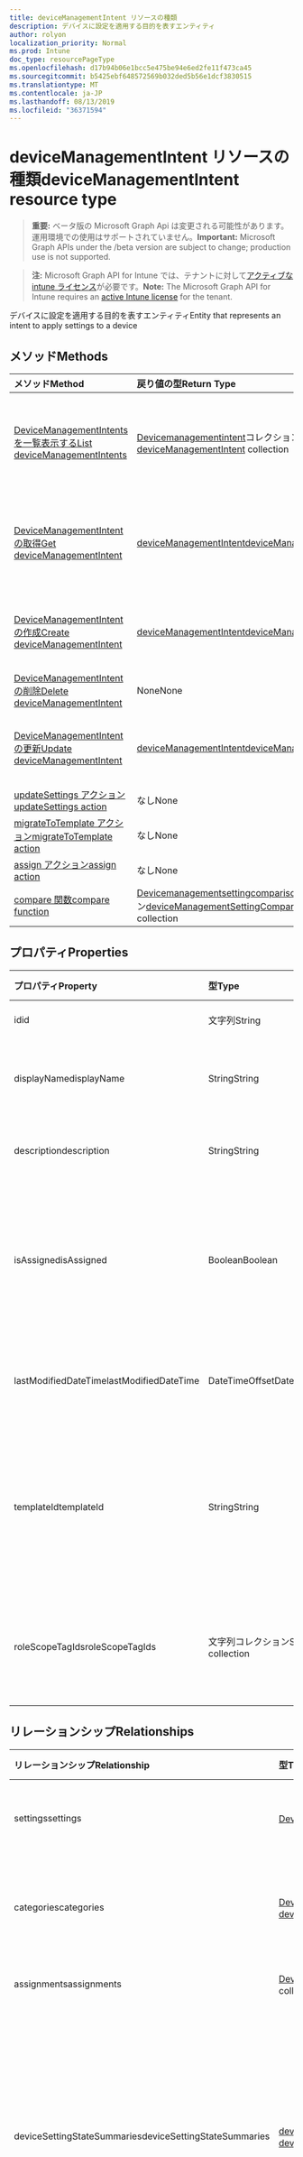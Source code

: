 ```yaml
---
title: deviceManagementIntent リソースの種類
description: デバイスに設定を適用する目的を表すエンティティ
author: rolyon
localization_priority: Normal
ms.prod: Intune
doc_type: resourcePageType
ms.openlocfilehash: d17b94b06e1bcc5e475be94e6ed2fe11f473ca45
ms.sourcegitcommit: b5425ebf648572569b032ded5b56e1dcf3830515
ms.translationtype: MT
ms.contentlocale: ja-JP
ms.lasthandoff: 08/13/2019
ms.locfileid: "36371594"
---
```

# <a name="devicemanagementintent-resource-type"></a><span data-ttu-id="29adc-103">deviceManagementIntent リソースの種類</span><span class="sxs-lookup"><span data-stu-id="29adc-103">deviceManagementIntent resource type</span></span>

> <span data-ttu-id="29adc-104">**重要:** ベータ版の Microsoft Graph Api は変更される可能性があります。運用環境での使用はサポートされていません。</span><span class="sxs-lookup"><span data-stu-id="29adc-104">**Important:** Microsoft Graph APIs under the /beta version are subject to change; production use is not supported.</span></span>

> <span data-ttu-id="29adc-105">**注:** Microsoft Graph API for Intune では、テナントに対して[アクティブな intune ライセンス](https://go.microsoft.com/fwlink/?linkid=839381)が必要です。</span><span class="sxs-lookup"><span data-stu-id="29adc-105">**Note:** The Microsoft Graph API for Intune requires an [active Intune license](https://go.microsoft.com/fwlink/?linkid=839381) for the tenant.</span></span>

<span data-ttu-id="29adc-106">デバイスに設定を適用する目的を表すエンティティ</span><span class="sxs-lookup"><span data-stu-id="29adc-106">Entity that represents an intent to apply settings to a device</span></span>

## <a name="methods"></a><span data-ttu-id="29adc-107">メソッド</span><span class="sxs-lookup"><span data-stu-id="29adc-107">Methods</span></span>
|<span data-ttu-id="29adc-108">メソッド</span><span class="sxs-lookup"><span data-stu-id="29adc-108">Method</span></span>|<span data-ttu-id="29adc-109">戻り値の型</span><span class="sxs-lookup"><span data-stu-id="29adc-109">Return Type</span></span>|<span data-ttu-id="29adc-110">説明</span><span class="sxs-lookup"><span data-stu-id="29adc-110">Description</span></span>|
|:---|:---|:---|
|[<span data-ttu-id="29adc-111">DeviceManagementIntents を一覧表示する</span><span class="sxs-lookup"><span data-stu-id="29adc-111">List deviceManagementIntents</span></span>](../api/intune-deviceintent-devicemanagementintent-list.md)|<span data-ttu-id="29adc-112">[Devicemanagementintent](../resources/intune-deviceintent-devicemanagementintent.md)コレクション</span><span class="sxs-lookup"><span data-stu-id="29adc-112">[deviceManagementIntent](../resources/intune-deviceintent-devicemanagementintent.md) collection</span></span>|<span data-ttu-id="29adc-113">[Devicemanagementintent](../resources/intune-deviceintent-devicemanagementintent.md)オブジェクトのプロパティとリレーションシップをリストします。</span><span class="sxs-lookup"><span data-stu-id="29adc-113">List properties and relationships of the [deviceManagementIntent](../resources/intune-deviceintent-devicemanagementintent.md) objects.</span></span>|
|[<span data-ttu-id="29adc-114">DeviceManagementIntent の取得</span><span class="sxs-lookup"><span data-stu-id="29adc-114">Get deviceManagementIntent</span></span>](../api/intune-deviceintent-devicemanagementintent-get.md)|[<span data-ttu-id="29adc-115">deviceManagementIntent</span><span class="sxs-lookup"><span data-stu-id="29adc-115">deviceManagementIntent</span></span>](../resources/intune-deviceintent-devicemanagementintent.md)|<span data-ttu-id="29adc-116">[Devicemanagementintent](../resources/intune-deviceintent-devicemanagementintent.md)オブジェクトのプロパティとリレーションシップを読み取ります。</span><span class="sxs-lookup"><span data-stu-id="29adc-116">Read properties and relationships of the [deviceManagementIntent](../resources/intune-deviceintent-devicemanagementintent.md) object.</span></span>|
|[<span data-ttu-id="29adc-117">DeviceManagementIntent の作成</span><span class="sxs-lookup"><span data-stu-id="29adc-117">Create deviceManagementIntent</span></span>](../api/intune-deviceintent-devicemanagementintent-create.md)|[<span data-ttu-id="29adc-118">deviceManagementIntent</span><span class="sxs-lookup"><span data-stu-id="29adc-118">deviceManagementIntent</span></span>](../resources/intune-deviceintent-devicemanagementintent.md)|<span data-ttu-id="29adc-119">新しい[Devicemanagementintent](../resources/intune-deviceintent-devicemanagementintent.md)オブジェクトを作成します。</span><span class="sxs-lookup"><span data-stu-id="29adc-119">Create a new [deviceManagementIntent](../resources/intune-deviceintent-devicemanagementintent.md) object.</span></span>|
|[<span data-ttu-id="29adc-120">DeviceManagementIntent の削除</span><span class="sxs-lookup"><span data-stu-id="29adc-120">Delete deviceManagementIntent</span></span>](../api/intune-deviceintent-devicemanagementintent-delete.md)|<span data-ttu-id="29adc-121">None</span><span class="sxs-lookup"><span data-stu-id="29adc-121">None</span></span>|<span data-ttu-id="29adc-122">[Devicemanagementintent](../resources/intune-deviceintent-devicemanagementintent.md)を削除します。</span><span class="sxs-lookup"><span data-stu-id="29adc-122">Deletes a [deviceManagementIntent](../resources/intune-deviceintent-devicemanagementintent.md).</span></span>|
|[<span data-ttu-id="29adc-123">DeviceManagementIntent の更新</span><span class="sxs-lookup"><span data-stu-id="29adc-123">Update deviceManagementIntent</span></span>](../api/intune-deviceintent-devicemanagementintent-update.md)|[<span data-ttu-id="29adc-124">deviceManagementIntent</span><span class="sxs-lookup"><span data-stu-id="29adc-124">deviceManagementIntent</span></span>](../resources/intune-deviceintent-devicemanagementintent.md)|<span data-ttu-id="29adc-125">[Devicemanagementintent](../resources/intune-deviceintent-devicemanagementintent.md)オブジェクトのプロパティを更新します。</span><span class="sxs-lookup"><span data-stu-id="29adc-125">Update the properties of a [deviceManagementIntent](../resources/intune-deviceintent-devicemanagementintent.md) object.</span></span>|
|[<span data-ttu-id="29adc-126">updateSettings アクション</span><span class="sxs-lookup"><span data-stu-id="29adc-126">updateSettings action</span></span>](../api/intune-deviceintent-devicemanagementintent-updatesettings.md)|<span data-ttu-id="29adc-127">なし</span><span class="sxs-lookup"><span data-stu-id="29adc-127">None</span></span>|<span data-ttu-id="29adc-128">まだ文書化されていません</span><span class="sxs-lookup"><span data-stu-id="29adc-128">Not yet documented</span></span>|
|[<span data-ttu-id="29adc-129">migrateToTemplate アクション</span><span class="sxs-lookup"><span data-stu-id="29adc-129">migrateToTemplate action</span></span>](../api/intune-deviceintent-devicemanagementintent-migratetotemplate.md)|<span data-ttu-id="29adc-130">なし</span><span class="sxs-lookup"><span data-stu-id="29adc-130">None</span></span>|<span data-ttu-id="29adc-131">まだ文書化されていません</span><span class="sxs-lookup"><span data-stu-id="29adc-131">Not yet documented</span></span>|
|[<span data-ttu-id="29adc-132">assign アクション</span><span class="sxs-lookup"><span data-stu-id="29adc-132">assign action</span></span>](../api/intune-deviceintent-devicemanagementintent-assign.md)|<span data-ttu-id="29adc-133">なし</span><span class="sxs-lookup"><span data-stu-id="29adc-133">None</span></span>|<span data-ttu-id="29adc-134">まだ文書化されていません</span><span class="sxs-lookup"><span data-stu-id="29adc-134">Not yet documented</span></span>|
|[<span data-ttu-id="29adc-135">compare 関数</span><span class="sxs-lookup"><span data-stu-id="29adc-135">compare function</span></span>](../api/intune-deviceintent-devicemanagementintent-compare.md)|<span data-ttu-id="29adc-136">[Devicemanagementsettingcomparison](../resources/intune-deviceintent-devicemanagementsettingcomparison.md)コレクション</span><span class="sxs-lookup"><span data-stu-id="29adc-136">[deviceManagementSettingComparison](../resources/intune-deviceintent-devicemanagementsettingcomparison.md) collection</span></span>|<span data-ttu-id="29adc-137">まだ文書化されていません</span><span class="sxs-lookup"><span data-stu-id="29adc-137">Not yet documented</span></span>|

## <a name="properties"></a><span data-ttu-id="29adc-138">プロパティ</span><span class="sxs-lookup"><span data-stu-id="29adc-138">Properties</span></span>
|<span data-ttu-id="29adc-139">プロパティ</span><span class="sxs-lookup"><span data-stu-id="29adc-139">Property</span></span>|<span data-ttu-id="29adc-140">型</span><span class="sxs-lookup"><span data-stu-id="29adc-140">Type</span></span>|<span data-ttu-id="29adc-141">説明</span><span class="sxs-lookup"><span data-stu-id="29adc-141">Description</span></span>|
|:---|:---|:---|
|<span data-ttu-id="29adc-142">id</span><span class="sxs-lookup"><span data-stu-id="29adc-142">id</span></span>|<span data-ttu-id="29adc-143">文字列</span><span class="sxs-lookup"><span data-stu-id="29adc-143">String</span></span>|<span data-ttu-id="29adc-144">インテント ID</span><span class="sxs-lookup"><span data-stu-id="29adc-144">The intent ID</span></span>|
|<span data-ttu-id="29adc-145">displayName</span><span class="sxs-lookup"><span data-stu-id="29adc-145">displayName</span></span>|<span data-ttu-id="29adc-146">String</span><span class="sxs-lookup"><span data-stu-id="29adc-146">String</span></span>|<span data-ttu-id="29adc-147">ユーザーが指定した表示名</span><span class="sxs-lookup"><span data-stu-id="29adc-147">The user given display name</span></span>|
|<span data-ttu-id="29adc-148">description</span><span class="sxs-lookup"><span data-stu-id="29adc-148">description</span></span>|<span data-ttu-id="29adc-149">String</span><span class="sxs-lookup"><span data-stu-id="29adc-149">String</span></span>|<span data-ttu-id="29adc-150">ユーザーが指定した説明</span><span class="sxs-lookup"><span data-stu-id="29adc-150">The user given description</span></span>|
|<span data-ttu-id="29adc-151">isAssigned</span><span class="sxs-lookup"><span data-stu-id="29adc-151">isAssigned</span></span>|<span data-ttu-id="29adc-152">Boolean</span><span class="sxs-lookup"><span data-stu-id="29adc-152">Boolean</span></span>|<span data-ttu-id="29adc-153">目的がユーザーに割り当てられているかどうかを表します。</span><span class="sxs-lookup"><span data-stu-id="29adc-153">Signifies whether or not the intent is assigned to users</span></span>|
|<span data-ttu-id="29adc-154">lastModifiedDateTime</span><span class="sxs-lookup"><span data-stu-id="29adc-154">lastModifiedDateTime</span></span>|<span data-ttu-id="29adc-155">DateTimeOffset</span><span class="sxs-lookup"><span data-stu-id="29adc-155">DateTimeOffset</span></span>|<span data-ttu-id="29adc-156">目的が最後に変更された日時</span><span class="sxs-lookup"><span data-stu-id="29adc-156">When the intent was last modified</span></span>|
|<span data-ttu-id="29adc-157">templateId</span><span class="sxs-lookup"><span data-stu-id="29adc-157">templateId</span></span>|<span data-ttu-id="29adc-158">String</span><span class="sxs-lookup"><span data-stu-id="29adc-158">String</span></span>|<span data-ttu-id="29adc-159">この目的が作成されたテンプレートの ID (存在する場合)</span><span class="sxs-lookup"><span data-stu-id="29adc-159">The ID of the template this intent was created from (if any)</span></span>|
|<span data-ttu-id="29adc-160">roleScopeTagIds</span><span class="sxs-lookup"><span data-stu-id="29adc-160">roleScopeTagIds</span></span>|<span data-ttu-id="29adc-161">文字列コレクション</span><span class="sxs-lookup"><span data-stu-id="29adc-161">String collection</span></span>|<span data-ttu-id="29adc-162">このエンティティインスタンスの範囲タグのリスト。</span><span class="sxs-lookup"><span data-stu-id="29adc-162">List of Scope Tags for this Entity instance.</span></span>|

## <a name="relationships"></a><span data-ttu-id="29adc-163">リレーションシップ</span><span class="sxs-lookup"><span data-stu-id="29adc-163">Relationships</span></span>
|<span data-ttu-id="29adc-164">リレーションシップ</span><span class="sxs-lookup"><span data-stu-id="29adc-164">Relationship</span></span>|<span data-ttu-id="29adc-165">型</span><span class="sxs-lookup"><span data-stu-id="29adc-165">Type</span></span>|<span data-ttu-id="29adc-166">説明</span><span class="sxs-lookup"><span data-stu-id="29adc-166">Description</span></span>|
|:---|:---|:---|
|<span data-ttu-id="29adc-167">settings</span><span class="sxs-lookup"><span data-stu-id="29adc-167">settings</span></span>|<span data-ttu-id="29adc-168">[Devicemanagementsettinginstance](../resources/intune-deviceintent-devicemanagementsettinginstance.md)コレクション</span><span class="sxs-lookup"><span data-stu-id="29adc-168">[deviceManagementSettingInstance](../resources/intune-deviceintent-devicemanagementsettinginstance.md) collection</span></span>|<span data-ttu-id="29adc-169">適用されるすべての設定のコレクション</span><span class="sxs-lookup"><span data-stu-id="29adc-169">Collection of all settings to be applied</span></span>|
|<span data-ttu-id="29adc-170">categories</span><span class="sxs-lookup"><span data-stu-id="29adc-170">categories</span></span>|<span data-ttu-id="29adc-171">[Devicemanagementintentsettingcategory](../resources/intune-deviceintent-devicemanagementintentsettingcategory.md)コレクション</span><span class="sxs-lookup"><span data-stu-id="29adc-171">[deviceManagementIntentSettingCategory](../resources/intune-deviceintent-devicemanagementintentsettingcategory.md) collection</span></span>|<span data-ttu-id="29adc-172">目的内のカテゴリ設定のコレクション</span><span class="sxs-lookup"><span data-stu-id="29adc-172">Collection of setting categories within the intent</span></span>|
|<span data-ttu-id="29adc-173">assignments</span><span class="sxs-lookup"><span data-stu-id="29adc-173">assignments</span></span>|<span data-ttu-id="29adc-174">[Devicemanagementintentassignment](../resources/intune-deviceintent-devicemanagementintentassignment.md)コレクション</span><span class="sxs-lookup"><span data-stu-id="29adc-174">[deviceManagementIntentAssignment](../resources/intune-deviceintent-devicemanagementintentassignment.md) collection</span></span>|<span data-ttu-id="29adc-175">割り当てのコレクション</span><span class="sxs-lookup"><span data-stu-id="29adc-175">Collection of assignments</span></span>|
|<span data-ttu-id="29adc-176">deviceSettingStateSummaries</span><span class="sxs-lookup"><span data-stu-id="29adc-176">deviceSettingStateSummaries</span></span>|<span data-ttu-id="29adc-177">[deviceManagementIntentDeviceSettingStateSummary](../resources/intune-deviceintent-devicemanagementintentdevicesettingstatesummary.md)コレクション</span><span class="sxs-lookup"><span data-stu-id="29adc-177">[deviceManagementIntentDeviceSettingStateSummary](../resources/intune-deviceintent-devicemanagementintentdevicesettingstatesummary.md) collection</span></span>|<span data-ttu-id="29adc-178">目的内のすべての設定について、対応する状態に属するデバイスの設定とその状態、およびそれらの状態のコレクション。</span><span class="sxs-lookup"><span data-stu-id="29adc-178">Collection of settings and their states and counts of devices that belong to corresponding state for all settings within the intent</span></span>|
|<span data-ttu-id="29adc-179">deviceStates</span><span class="sxs-lookup"><span data-stu-id="29adc-179">deviceStates</span></span>|<span data-ttu-id="29adc-180">[Devicemanagementintentdevicestate](../resources/intune-deviceintent-devicemanagementintentdevicestate.md)コレクション</span><span class="sxs-lookup"><span data-stu-id="29adc-180">[deviceManagementIntentDeviceState](../resources/intune-deviceintent-devicemanagementintentdevicestate.md) collection</span></span>|<span data-ttu-id="29adc-181">目的が適用されているすべてのデバイスの状態のコレクション</span><span class="sxs-lookup"><span data-stu-id="29adc-181">Collection of states of all devices that the intent is applied to</span></span>|
|<span data-ttu-id="29adc-182">userStates</span><span class="sxs-lookup"><span data-stu-id="29adc-182">userStates</span></span>|<span data-ttu-id="29adc-183">[Devicemanagementintentuserstate](../resources/intune-deviceintent-devicemanagementintentuserstate.md)コレクション</span><span class="sxs-lookup"><span data-stu-id="29adc-183">[deviceManagementIntentUserState](../resources/intune-deviceintent-devicemanagementintentuserstate.md) collection</span></span>|<span data-ttu-id="29adc-184">目的が適用されているすべてのユーザーの状態のコレクション</span><span class="sxs-lookup"><span data-stu-id="29adc-184">Collection of states of all users that the intent is applied to</span></span>|
|<span data-ttu-id="29adc-185">deviceStateSummary</span><span class="sxs-lookup"><span data-stu-id="29adc-185">deviceStateSummary</span></span>|[<span data-ttu-id="29adc-186">deviceManagementIntentDeviceStateSummary</span><span class="sxs-lookup"><span data-stu-id="29adc-186">deviceManagementIntentDeviceStateSummary</span></span>](../resources/intune-deviceintent-devicemanagementintentdevicestatesummary.md)|<span data-ttu-id="29adc-187">目的が適用されているすべてのデバイスについて、対応する状態に属するデバイスの状態と数の概要</span><span class="sxs-lookup"><span data-stu-id="29adc-187">A summary of device states and counts of devices that belong to corresponding state for all devices that the intent is applied to</span></span>|
|<span data-ttu-id="29adc-188">userStateSummary</span><span class="sxs-lookup"><span data-stu-id="29adc-188">userStateSummary</span></span>|[<span data-ttu-id="29adc-189">deviceManagementIntentUserStateSummary</span><span class="sxs-lookup"><span data-stu-id="29adc-189">deviceManagementIntentUserStateSummary</span></span>](../resources/intune-deviceintent-devicemanagementintentuserstatesummary.md)|<span data-ttu-id="29adc-190">目的が適用されているすべてのユーザーについて、対応する状態に属するユーザーの状態と数の概要</span><span class="sxs-lookup"><span data-stu-id="29adc-190">A summary of user states and counts of users that belong to corresponding state for all users that the intent is applied to</span></span>|

## <a name="json-representation"></a><span data-ttu-id="29adc-191">JSON 表記</span><span class="sxs-lookup"><span data-stu-id="29adc-191">JSON Representation</span></span>
<span data-ttu-id="29adc-192">以下は、リソースの JSON 表記です。</span><span class="sxs-lookup"><span data-stu-id="29adc-192">Here is a JSON representation of the resource.</span></span>
<!-- {
  "blockType": "resource",
  "keyProperty": "id",
  "@odata.type": "microsoft.graph.deviceManagementIntent"
}
-->
``` json
{
  "@odata.type": "#microsoft.graph.deviceManagementIntent",
  "id": "String (identifier)",
  "displayName": "String",
  "description": "String",
  "isAssigned": true,
  "lastModifiedDateTime": "String (timestamp)",
  "templateId": "String",
  "roleScopeTagIds": [
    "String"
  ]
}
```



